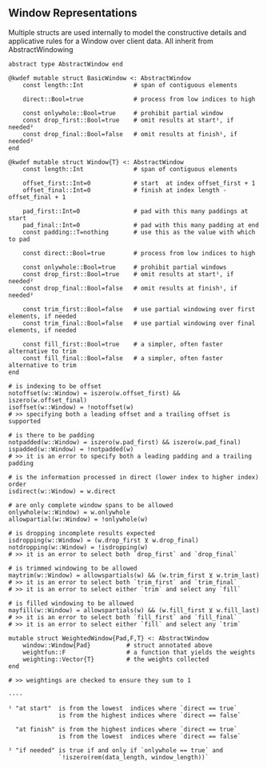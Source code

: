 ## Window Representations

Multiple structs are used internally to model the constructive details and applicative rules for a Window over client data.
All inherit from AbstractWindowing

```
abstract type AbstractWindow end

@kwdef mutable struct BasicWindow <: AbstractWindow
    const length::Int              # span of contiguous elements
    
    direct::Bool=true              # process from low indices to high

    const onlywhole::Bool=true     # prohibit partial window
    const drop_first::Bool=true    # omit results at start¹, if needed²
    const drop_final::Bool=false   # omit results at finish¹, if needed²
end
```
```
@kwdef mutable struct Window{T} <: AbstractWindow
    const length::Int              # span of contiguous elements
    
    offset_first::Int=0            # start  at index offset_first + 1
    offset_final::Int=0            # finish at index length - offset_final + 1

    pad_first::Int=0               # pad with this many paddings at start
    pad_final::Int=0               # pad with this many padding at end
    const padding::T=nothing       # use this as the value with which to pad

    const direct::Bool=true        # process from low indices to high

    const onlywhole::Bool=true     # prohibit partial windows
    const drop_first::Bool=true    # omit results at start¹, if needed²
    const drop_final::Bool=false   # omit results at finish¹, if needed²

    const trim_first::Bool=false   # use partial windowing over first elements, if needed
    const trim_final::Bool=false   # use partial windowing over final elements, if needed
    
    const fill_first::Bool=true    # a simpler, often faster alternative to trim
    const fill_final::Bool=false   # a simpler, often faster alternative to trim
end

# is indexing to be offset
notoffset(w::Window) = iszero(w.offset_first) && iszero(w.offset_final)
isoffset(w::Window) = !notoffset(w)
# >> specifying both a leading offset and a trailing offset is supported

# is there to be padding
notpadded(w::Window) = iszero(w.pad_first) && iszero(w.pad_final)
ispadded(w::Window) = !notpadded(w)
# >> it is an error to specify both a leading padding and a trailing padding

# is the information processed in direct (lower index to higher index) order
isdirect(w::Window) = w.direct

# are only complete window spans to be allowed
onlywhole(w::Window) = w.onlywhole
allowpartial(w::Window) = !onlywhole(w)

# is dropping incomplete results expected
isdropping(w::Window) = (w.drop_first ⊻ w.drop_final)
notdropping(w::Window) = !isdropping(w)
# >> it is an error to select both `drop_first` and `drop_final`
  
# is trimmed windowing to be allowed
maytrim(w::Window) = allowspartials(w) && (w.trim_first ⊻ w.trim_last)
# >> it is an error to select both `trim_first` and `trim_final`
# >> it is an error to select either `trim` and select any `fill`

# is filled windowing to be allowed
mayfill(w::Window) = allowspartials(w) && (w.fill_first ⊻ w.fill_last)
# >> it is an error to select both `fill_first` and `fill_final`
# >> it is an error to select either `fill` and select any `trim`
```

```
mutable struct WeightedWindow{Pad,F,T} <: AbstractWindow
    window::Window{Pad}          # struct annotated above
    weightfun::F                 # a function that yields the weights
    weighting::Vector{T}         # the weights collected
end

# >> weightings are checked to ensure they sum to 1

----

```
    ¹ "at start"  is from the lowest  indices where `direct == true`
                  is from the highest indices where `direct == false`

      "at finish" is from the highest indices where `direct == true`
                  is from the lowest  indices where `direct == false`

    ² "if needed" is true if and only if `onlywhole == true` and
                  `!iszero(rem(data_length, window_length))`
```


